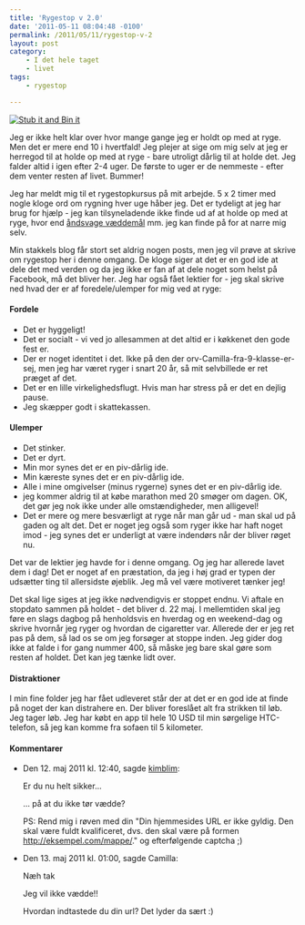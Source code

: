 ```yaml
---
title: 'Rygestop v 2.0'
date: '2011-05-11 08:04:48 -0100'
permalink: /2011/05/11/rygestop-v-2
layout: post
category:
    - I det hele taget
    - livet
tags:
    - rygestop

---
```

[![Stub it and Bin it](http://farm3.static.flickr.com/2584/5710952246_d9eb9920cc_m.jpg)](http://www.flickr.com/photos/naxoc/5710952246/ "Stub it and Bin it by naxoc, on Flickr")

Jeg er ikke helt klar over hvor mange gange jeg er holdt op med at ryge. Men det er mere end 10 i hvertfald! Jeg plejer at sige om mig selv at jeg er herregod til at holde op med at ryge - bare utroligt dårlig til at holde det. Jeg falder altid i igen efter 2-4 uger. De første to uger er de nemmeste - efter dem venter resten af livet. Bummer!

Jeg har meldt mig til et rygestopkursus på mit arbejde. 5 x 2 timer med nogle kloge ord om rygning hver uge håber jeg. Det er tydeligt at jeg har brug for hjælp - jeg kan tilsyneladende ikke finde ud af at holde op med at ryge, hvor end [åndsvage væddemål](http://xoc.dk/2008/05/14/i-kategorien-tossede-v%C3%A6ddemal) mm. jeg kan finde på for at narre mig selv.

Min stakkels blog får stort set aldrig nogen posts, men jeg vil prøve at skrive om rygestop her i denne omgang. De kloge siger at det er en god ide at dele det med verden og da jeg ikke er fan af at dele noget som helst på Facebook, må det bliver her. Jeg har også fået lektier for - jeg skal skrive ned hvad der er af foredele/ulemper for mig ved at ryge:

#### Fordele

- Det er hyggeligt!
- Det er socialt - vi ved jo allesammen at det altid er i køkkenet den gode fest er.
- Der er noget identitet i det. Ikke på den der orv-Camilla-fra-9-klasse-er-sej, men jeg har været ryger i snart 20 år, så mit selvbillede er ret præget af det.
- Det er en lille virkelighedsflugt. Hvis man har stress på er det en dejlig pause.
- Jeg skæpper godt i skattekassen.

#### Ulemper

- Det stinker.
- Det er dyrt.
- Min mor synes det er en piv-dårlig ide.
- Min kæreste synes det er en piv-dårlig ide.
- Alle i mine omgivelser (minus rygerne) synes det er en piv-dårlig ide.
- jeg kommer aldrig til at købe marathon med 20 smøger om dagen. OK, det gør jeg nok ikke under alle omstændigheder, men alligevel!
- Det er mere og mere besværligt at ryge når man går ud - man skal ud på gaden og alt det. Det er noget jeg også som ryger ikke har haft noget imod - jeg synes det er underligt at være indendørs når der bliver røget nu.

Det var de lektier jeg havde for i denne omgang. Og jeg har allerede lavet dem i dag! Det er noget af en præstation, da jeg i høj grad er typen der udsætter ting til allersidste øjeblik. Jeg må vel være motiveret tænker jeg!

Det skal lige siges at jeg ikke nødvendigvis er stoppet endnu. Vi aftale en stopdato sammen på holdet - det bliver d. 22 maj. I mellemtiden skal jeg føre en slags dagbog på henholdsvis en hverdag og en weekend-dag og skrive hvornår jeg ryger og hvordan de cigaretter var. Allerede der er jeg ret pas på dem, så lad os se om jeg forsøger at stoppe inden. Jeg gider dog ikke at falde i for gang nummer 400, så måske jeg bare skal gøre som resten af holdet. Det kan jeg tænke lidt over.

#### Distraktioner

I min fine folder jeg har fået udleveret står der at det er en god ide at finde på noget der kan distrahere en. Der bliver foreslået alt fra strikken til løb. Jeg tager løb. Jeg har købt en app til hele 10 USD til min sørgelige HTC-telefon, så jeg kan komme fra sofaen til 5 kilometer.
<article class="vintage-comments">
<h4>Kommentarer </h4>
<ul class="vintage-comments-list"><li>
<p class="comment-meta">Den <time pubdate datetime="2011-05-12T12:40:32+02:00">12. maj 2011 kl.  12:40</time>, sagde <a href="http://kimblim.dk">kimblim</a>:</p>
<p>Er du nu helt sikker...</p>
<p>... på at du ikke tør vædde?</p>
<p>PS: Rend mig i røven med din "Din hjemmesides URL er ikke gyldig. Den skal være fuldt kvalificeret, dvs. den skal være på formen <a href="http://eksempel.com/mappe/">http://eksempel.com/mappe/</a>." og efterfølgende captcha ;)</p>
</li>

<li>
<p class="comment-meta">Den <time pubdate datetime="2011-05-13T13:00:47+02:00">13. maj 2011 kl.  01:00</time>, sagde Camilla:</p>
<p>Næh tak</p>
<p>Jeg vil ikke vædde!!</p>
<p>Hvordan indtastede du din url? Det lyder da sært :)</p>
</li>
</ul>
</article>
